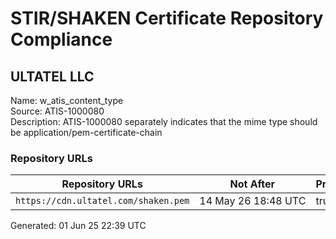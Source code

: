 # STIR/SHAKEN Certificate Repository Compliance

## ULTATEL LLC

Name: w_atis_content_type\
Source: ATIS-1000080\
Description: ATIS-1000080 separately indicates that the mime type should be application/pem-certificate-chain
### Repository URLs

| Repository URLs | Not After |  Problems | Link |
|-----------------|-----------|-----------|------|
| `https://cdn.ultatel.com/shaken.pem` | 14&#160;May&#160;26&#160;18:48&#160;UTC | true | [view](../../REPOS/916b8d75907b16208c88ca84808530b600b0a278/README.md) |


Generated: 01 Jun 25 22:39 UTC